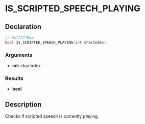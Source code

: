 # IS_SCRIPTED_SPEECH_PLAYING

## Declaration
```cpp
// 0x12D71B44
bool IS_SCRIPTED_SPEECH_PLAYING(int charIndex);
```

### Arguments
- **int:** charIndex

### Results
- **bool**

## Description
Checks if scripted speech is currently playing.